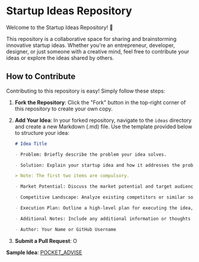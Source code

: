 # Startup Ideas Repository

Welcome to the Startup Ideas Repository! 🚀

This repository is a collaborative space for sharing and brainstorming innovative startup ideas. Whether you're an entrepreneur, developer, designer, or just someone with a creative mind, feel free to contribute your ideas or explore the ideas shared by others.

## How to Contribute

Contributing to this repository is easy! Simply follow these steps:

1. **Fork the Repository**: Click the "Fork" button in the top-right corner of this repository to create your own copy.

2. **Add Your Idea**: In your forked repository, navigate to the `ideas` directory and create a new Markdown (.md) file. Use the template provided below to structure your idea:

    ```markdown
    # Idea Title

    - Problem: Briefly describe the problem your idea solves.

    - Solution: Explain your startup idea and how it addresses the problem.
    
    > Note: The first two items are compulsory.
    
    - Market Potential: Discuss the market potential and target audience for your idea.
    
    - Competitive Landscape: Analyze existing competitors or similar solutions in the market.
    
    - Execution Plan: Outline a high-level plan for executing the idea, including key milestones.
    
    - Additional Notes: Include any additional information or thoughts about your idea.
    
    - Author: Your Name or GitHub Username


    ```

3. **Submit a Pull Request**: O

**Sample Idea**: [POCKET_ADVISE](https://github.com/skt1598/startup-ideas/edit/main/ideas/POCKET_ADVISE.md#pocket_advise)

